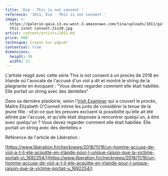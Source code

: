 ```yaml
---
title: 'Eva - This is not consent '
reference: '1011, Eva - This is not consent '
image: >-
  https://galerie-gaia.s3.eu-west-3.amazonaws.com/tina/uploads/1011/galerie-gaia-1011-eva
  this isnot consent-21x30.jpg
artist: content/artists/1011.md
price: 600
technique: Crayon sur papier
contextual: true
dimensions:
  height: 30
  width: 21
---
```


L'artiste réagit avec cette série This is not consent à un procès de 2018 en Irlande où l'avocate de l'accusé d'un viol a dit et montré le string de la plaignante en évoquant : "Vous devez regarder comment elle était habillée. Elle portait un string avec des dentelles"

Dans sa dernière plaidoirie, selon l'[Irish Examiner](https://www.irishexaminer.com/breakingnews/ireland/counsel-for-man-acquitted-of-rape-suggested-jurors-should-reflect-on-underwear-worn-by-teen-complainant-883613.html) qui a couvert le procès, Maître Elizabeth O'Connell intime les jurés de considérer la tenue de la jeune fille : «Est-ce que les preuves excluent la possibilité qu'elle ait été attirée par 
l'accusé, et qu'elle était disposée à rencontrer quelqu'un, à être avec quelqu'un ? Vous devez regarder comment elle était habillée. Elle portait un string avec des dentelles.»

Référence de l'article de Libération :

[https://www.liberation.fr/checknews/2018/11/16/un-homme-accuse-de-viol-a-t-il-ete-acquitte-en-irlande-pour-l-unique-raison-que-la-victime-portait-u\_1692254/](https://www.liberation.fr/checknews/2018/11/16/un-homme-accuse-de-viol-a-t-il-ete-acquitte-en-irlande-pour-l-unique-raison-que-la-victime-portait-u_1692254/)
